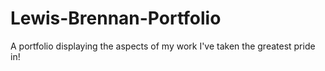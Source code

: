 # Lewis-Brennan-Portfolio
A portfolio displaying the aspects of my work I've taken the greatest pride in!
